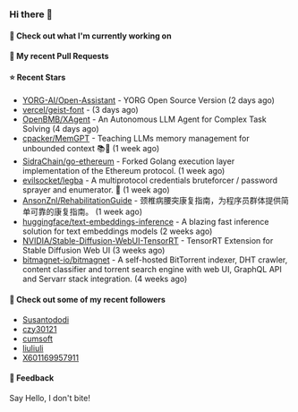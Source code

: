 ### Hi there 👋

#### 👷 Check out what I'm currently working on

#### 🔨 My recent Pull Requests


#### ⭐ Recent Stars

- [YORG-AI/Open-Assistant](https://github.com/YORG-AI/Open-Assistant) - YORG Open Source Version (2 days ago)
- [vercel/geist-font](https://github.com/vercel/geist-font) -  (3 days ago)
- [OpenBMB/XAgent](https://github.com/OpenBMB/XAgent) - An Autonomous LLM Agent for Complex Task Solving (4 days ago)
- [cpacker/MemGPT](https://github.com/cpacker/MemGPT) - Teaching LLMs memory management for unbounded context 📚🦙 (1 week ago)
- [SidraChain/go-ethereum](https://github.com/SidraChain/go-ethereum) - Forked Golang execution layer implementation of the Ethereum protocol. (1 week ago)
- [evilsocket/legba](https://github.com/evilsocket/legba) - A multiprotocol credentials bruteforcer / password sprayer and enumerator.  🥷 (1 week ago)
- [AnsonZnl/RehabilitationGuide](https://github.com/AnsonZnl/RehabilitationGuide) - 颈椎病腰突康复指南，为程序员群体提供简单可靠的康复指南。 (1 week ago)
- [huggingface/text-embeddings-inference](https://github.com/huggingface/text-embeddings-inference) - A blazing fast inference solution for text embeddings models (2 weeks ago)
- [NVIDIA/Stable-Diffusion-WebUI-TensorRT](https://github.com/NVIDIA/Stable-Diffusion-WebUI-TensorRT) - TensorRT Extension for Stable Diffusion Web UI (3 weeks ago)
- [bitmagnet-io/bitmagnet](https://github.com/bitmagnet-io/bitmagnet) - A self-hosted BitTorrent indexer, DHT crawler, content classifier and torrent search engine with web UI, GraphQL API and Servarr stack integration. (4 weeks ago)

#### 👯 Check out some of my recent followers

- [Susantododi](https://github.com/Susantododi)
- [czy30121](https://github.com/czy30121)
- [cumsoft](https://github.com/cumsoft)
- [liuliuli](https://github.com/liuliuli)
- [X601169957911](https://github.com/X601169957911)

#### 💬 Feedback

Say Hello, I don't bite!